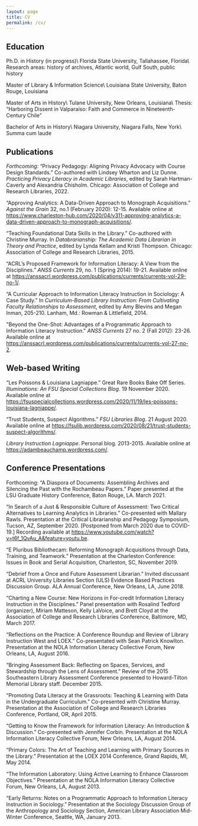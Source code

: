 ```yaml
---
layout: page
title: CV
permalink: /cv/
---
```


## Education

Ph.D. in History (in progress)\\
Florida State University, Tallahassee, Florida\\
Research areas: history of archives, Atlantic world, Gulf South, public history

Master of Library & Information Science\\
Louisiana State University, Baton Rouge, Louisiana

Master of Arts in History\\
Tulane University, New Orleans, Louisiana\\
Thesis: “Harboring Dissent in Valparaíso: Faith and Commerce in Nineteenth-Century Chile”

Bachelor of Arts in History\\
Niagara University, Niagara Falls, New York\\
Summa cum laude

## Publications

*Forthcoming:* “Privacy Pedagogy: Aligning Privacy Advocacy with Course Design Standards.” Co-authored with Lindsey Wharton and Liz Dunne. *Practicing Privacy Literacy in Academic Libraries*, edited by Sarah Hartman-Caverly and Alexandria Chisholm. Chicago: Association of College and Research Libraries, 2022.

“Approving Analytics: A Data-Driven Approach to Monograph Acquisitions.” *Against the Grain* 32, no.1 (February 2020): 12-15. Available online at <https://www.charleston-hub.com/2020/04/v311-approving-analytics-a-data-driven-approach-to-monograph-acquisitions/>.

“Teaching Foundational Data Skills in the Library.” Co-authored with Christine Murray. In *Databrarianship: The Academic Data Librarian in Theory and Practice*, edited by Lynda Kellam and Kristi Thompson. Chicago: Association of College and Research Libraries, 2015.

“ACRL’s Proposed Framework for Information Literacy: A View from the Disciplines.” *ANSS Currents* 29, no. 1 (Spring 2014): 19-21. Available online at <https://anssacrl.wordpress.com/publications/currents/currents-vol-29-no-1/>. 

“A Curricular Approach to Information Literacy Instruction in Sociology: A Case Study.” In *Curriculum-Based Library Instruction: From Cultivating Faculty Relationships to Assessment*, edited by Amy Blevins and Megan Inman, 205-210. Lanham, Md.: Rowman & Littlefield, 2014.

"Beyond the One-Shot: Advantages of a Programmatic Approach to Information Literacy Instruction." *ANSS Currents* 27 no. 2 (Fall 2012): 23-26. Available online at <https://anssacrl.wordpress.com/publications/currents/currents-vol-27-no-2>. 

## Web-based Writing

“Les Poissons & Louisiana Lagniappe.” Great Rare Books Bake Off Series. *Illuminations: An FSU Special Collections Blog*. 19 November 2020. Available online at <https://fsuspecialcollections.wordpress.com/2020/11/19/les-poissons-louisiana-lagniappe/>. 

“Trust Students, Suspect Algorithms.” *FSU Libraries Blog*. 21 August 2020. Available online at <https://fsulib.wordpress.com/2020/08/21/trust-students-suspect-algorithms/>. 

*Library Instruction Lagniappe*. Personal blog. 2013-2015. Available online at <https://adambeauchamp.wordpress.com/>. 

## Conference Presentations

Forthcoming: “A Diaspora of Documents: Assembling Archives and Silencing the Past with the Rochambeau Papers.” Paper presented at the LSU Graduate History Conference, Baton Rouge, LA. March 2021.

“In Search of a Just & Responsible Culture of Assessment: Two Critical Alternatives to Learning Analytics in Libraries.” Co-presented with Mallary Rawls. Presentation at the Critical Librarianship and Pedagogy Symposium, Tucson, AZ, September 2020. [Postponed from March 2020 due to COVID-19.] Recording available at <https://www.youtube.com/watch?v=t6f_1QvAu_A&feature=youtu.be>. 

“E Pluribus Bibliothecam: Reforming Monograph Acquisitions through Data, Training, and Teamwork.” Presentation at the Charleston Conference: Issues in Book and Serial Acquisition, Charleston, SC, November 2019.

“Debrief from a Once and Future Assessment Librarian.” Invited discussant at ACRL University Libraries Section (ULS) Evidence Based Practices Discussion Group. ALA Annual Conference, New Orleans, LA, June 2018.

“Charting a New Course: New Horizons in For-credit Information Literacy Instruction in the Disciplines.” Panel presentation with Rosalind Tedford (organizer), Miriam Matteson, Kelly LaVoice, and Brett Cloyd at the Association of College and Research Libraries Conference, Baltimore, MD, March 2017.

“Reflections on the Practice: A Conference Roundup and Review of Library Instruction West and LOEX.” Co-presentated with Sean Patrick Knowlton. Presentation at the NOLA Information Literacy Collective Forum, New Orleans, LA, August 2016.

“Bringing Assessment Back: Reflecting on Spaces, Services, and Stewardship through the Lens of Assessment.” Review of the 2015 Southeastern Library Assessment Conference presented to Howard-Tilton Memorial Library staff. December 2015.

“Promoting Data Literacy at the Grassroots: Teaching & Learning with Data in the Undergraduate Curriculum.” Co-presented with Christine Murray. Presentation at the Association of College and Research Libraries Conference, Portland, OR, April 2015.

“Getting to Know the Framework for Information Literacy: An Introduction & Discussion.” Co-presented with Jennifer Corbin. Presentation at the NOLA Information Literacy Collective Forum, New Orleans, LA, August 2014.

“Primary Colors: The Art of Teaching and Learning with Primary Sources in the Library.” Presentation at the LOEX 2014 Conference, Grand Rapids, MI, May 2014.

“The Information Laboratory: Using Active Learning to Enhance Classroom Objectives.” Presentation at the NOLA Information Literacy Collective Forum, New Orleans, LA, August 2013.

“Early Returns: Notes on a Programmatic Approach to Information Literacy Instruction in Sociology.” Presentation at the Sociology Discussion Group of the Anthropology and Sociology Section, American Library Association Mid-Winter Conference, Seattle, WA, January 2013.

